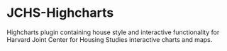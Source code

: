 # JCHS-Highcharts
Highcharts plugin containing house style and interactive functionality for Harvard Joint Center for Housing Studies interactive charts and maps.